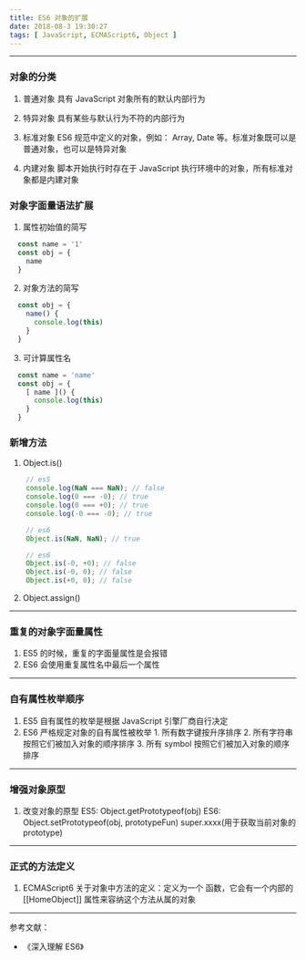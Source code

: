 ```yaml
---
title: ES6 对象的扩展
date: 2018-08-3 19:30:27
tags: [ JavaScript, ECMAScript6, Object ]
---
```


-------
### 对象的分类

  1. 普通对象
    具有 JavaScript 对象所有的默认内部行为

  2. 特异对象
    具有某些与默认行为不符的内部行为

  3. 标准对象
    ES6 规范中定义的对象，例如： Array, Date 等。标准对象既可以是普通对象，也可以是特异对象

  4. 内建对象
    脚本开始执行时存在于 JavaScript 执行环境中的对象，所有标准对象都是内建对象

### 对象字面量语法扩展

  1. 属性初始值的简写

```js
  const name = '1'
  const obj = {
    name
  }
```

  2. 对象方法的简写

```js
  const obj = {
    name() {
      console.log(this)
    }
  }
```

  3. 可计算属性名

```js
  const name = 'name'
  const obj = {
    [ name ]() {
      console.log(this)
    }
  }
```

### 新增方法

  1. Object.is()

```js
    // es5
    console.log(NaN === NaN); // false
    console.log(0 === -0); // true
    console.log(0 === +0); // true
    console.log(-0 === -0); // true

    // es6
    Object.is(NaN, NaN); // true

    // es6
    Object.is(-0, +0); // false
    Object.is(-0, 0); // false
    Object.is(+0, 0); // false
```

  2. Object.assign()

-----

### 重复的对象字面量属性

  1. ES5 的时候，重复的字面量属性是会报错
  2. ES6 会使用重复属性名中最后一个属性
-----

### 自有属性枚举顺序
  1. ES5 自有属性的枚举是根据 JavaScript 引擎厂商自行决定
  2. ES6 严格规定对象的自有属性被枚举
    1. 所有数字键按升序排序
    2. 所有字符串按照它们被加入对象的顺序排序
    3. 所有 symbol 按照它们被加入对象的顺序排序
-----

### 增强对象原型

  1. 改变对象的原型
  ES5: Object.getPrototypeof(obj)
  ES6: Object.setPrototypeof(obj, prototypeFun)
       super.xxxx(用于获取当前对象的 prototype)
-----

### 正式的方法定义
  1. ECMAScript6 关于对象中方法的定义：定义为一个 函数，它会有一个内部的 [[HomeObject]] 属性来容纳这个方法从属的对象
-----

参考文献：

* 《深入理解 ES6》
